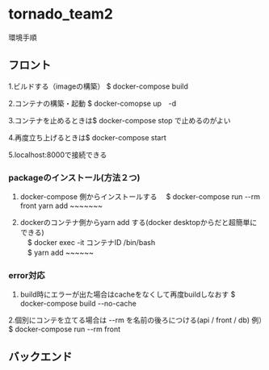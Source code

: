 ﻿# tornado_team2
環境手順
## フロント
1.ビルドする（imageの構築）
$ docker-compose build 

2.コンテナの構築・起動
$ docker-comopse up　-d 


3.コンテナを止めるときは$ docker-compose stop で止めるのがよい

4.再度立ち上げるときは$ docker-compose start 

5.localhost:8000で接続できる

### packageのインストール(方法２つ)
1. docker-compose 側からインストールする
　$ docker-compose run --rm front yarn add ~~~~~~~
 
2. dockerのコンテナ側からyarn add する(docker desktopからだと超簡単にできる) </br>
　$ docker exec -it コンテナID /bin/bash</br>
   　$ yarn add ~~~~~~
  
  
### error対応
1. build時にエラーが出た場合はcacheをなくして再度buildしなおす
$ docker-compose build --no-cache

2.個別にコンテを立てる場合は --rm を名前の後ろにつける(api / front / db)
例）$ docker-compose run --rm front  

## バックエンド
